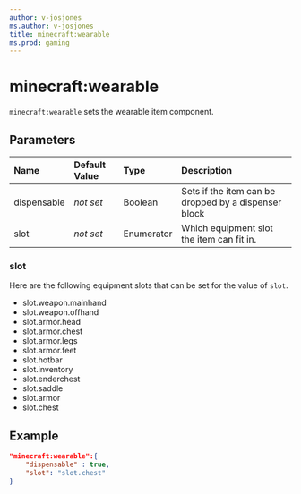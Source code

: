 ```yaml
---
author: v-josjones
ms.author: v-josjones
title: minecraft:wearable
ms.prod: gaming
---
```


# minecraft:wearable

`minecraft:wearable` sets the wearable item component.

## Parameters

|Name |Default Value  |Type  |Description  |
|:----------|:----------|:----------|:----------|
|dispensable|*not set*| Boolean|Sets if the item can be dropped by a dispenser block|
|slot|*not set*| Enumerator| Which equipment slot the item can fit in.|

### slot

Here are the following equipment slots that can be set for the value of `slot`.

- slot.weapon.mainhand
- slot.weapon.offhand
- slot.armor.head
- slot.armor.chest
- slot.armor.legs
- slot.armor.feet
- slot.hotbar
- slot.inventory
- slot.enderchest
- slot.saddle
- slot.armor
- slot.chest

## Example

```json
"minecraft:wearable":{
    "dispensable" : true,
    "slot": "slot.chest"
}
```
